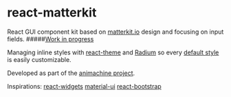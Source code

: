# react-matterkit
React GUI component kit based on [matterkit.io](https://www.matterkit.io/) design and focusing on input fields.
#####[Work in progress](http://azazdeaz.github.io/react-matterkit/)

Managing inline styles with [react-theme] and [Radium] so every [default style](https://github.com/azazdeaz/react-matterkit/tree/master/src/styles/sources) is easily customizable.

Developed as part of the [animachine project](https://github.com/animachine/animachine).

Inspirations:
[react-widgets](https://github.com/jquense/react-widgets)
[material-ui](https://github.com/callemall/material-ui)
[react-bootstrap](https://github.com/react-bootstrap/react-bootstrap)

[react-theme]: https://github.com/azazdeaz/react-theme/
[Radium]: https://github.com/FormidableLabs/radium/
